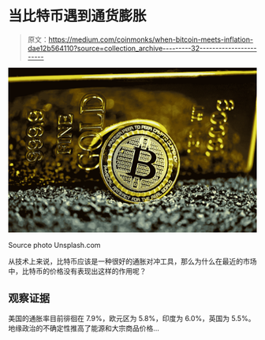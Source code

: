 # 当比特币遇到通货膨胀

> 原文：<https://medium.com/coinmonks/when-bitcoin-meets-inflation-dae12b564110?source=collection_archive---------32----------------------->

![](img/1e0ddf16699f7924295e799b3b7710be.png)

Source photo Unsplash.com

从技术上来说，比特币应该是一种很好的通胀对冲工具，那么为什么在最近的市场中，比特币的价格没有表现出这样的作用呢？

## 观察证据

美国的通胀率目前徘徊在 7.9%，欧元区为 5.8%，印度为 6.0%，英国为 5.5%。地缘政治的不确定性推高了能源和大宗商品价格…